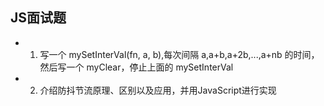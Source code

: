 ## JS面试题

- 1. 写一个 mySetInterVal(fn, a, b),每次间隔 a,a+b,a+2b,...,a+nb 的时间，然后写一个 myClear，停止上面的 mySetInterVal
- 2. 介绍防抖节流原理、区别以及应用，并用JavaScript进行实现